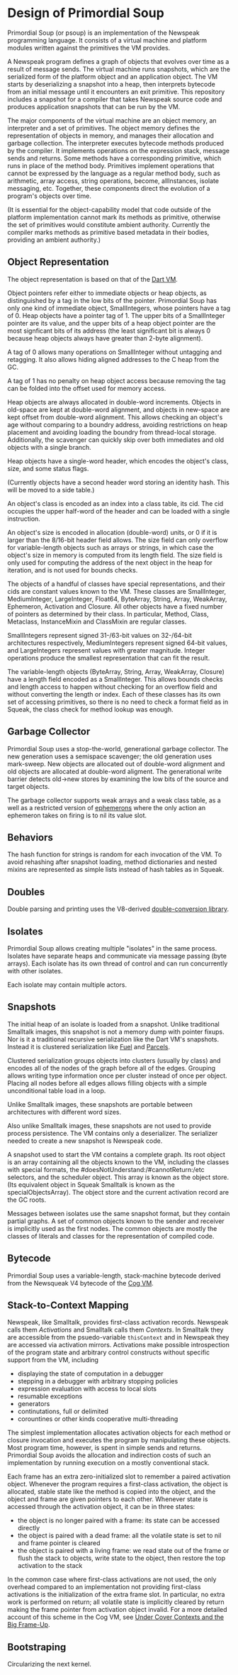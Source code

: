 # Design of Primordial Soup

Primordial Soup (or psoup) is an implementation of the Newspeak programming language. It consists of a virtual machine and platform modules written against the primitives the VM provides.

A Newspeak program defines a graph of objects that evolves over time as a result of message sends. The virtual machine runs snapshots, which are the serialized form of the platform object and an application object. The VM starts by deserializing a snapshot into a heap, then interprets bytecode from an initial message until it encounters an exit primitive. This repository includes a snapshot for a compiler that takes Newspeak source code and produces application snapshots that can be run by the VM.

The major components of the virtual machine are an object memory, an interpreter and a set of primitives. The object memory defines the representation of objects in memory, and manages their allocation and garbage collection. The interpreter executes bytecode methods produced by the compiler. It implements operations on the expression stack, message sends and returns. Some methods have a corresponding primitive, which runs in place of the method body. Primitives implement operations that cannot be expressed by the language as a regular method body, such as arithmetic, array access, string operations, become, allInstances, isolate messaging, etc. Together, these components direct the evolution of a program's objects over time.

(It is essential for the object-capability model that code outside of the platform implementation cannot mark its methods as primitive, otherwise the set of primitives would constitute ambient authority. Currently the compiler marks methods as primitive based metadata in their bodies, providing an ambient authority.)

## Object Representation

The object representation is based on that of the [Dart VM](https://github.com/dart-lang/sdk/blob/master/runtime/vm/raw_object.h).

Object pointers refer either to immediate objects or heap objects, as distinguished by a tag in the low bits of the pointer. Primordial Soup has only one kind of immediate object, SmallIntegers, whose pointers have a tag of 0. Heap objects have a pointer tag of 1. The upper bits of a SmallInteger pointer are its value, and the upper bits of a heap object pointer are the most signficant bits of its address (the least significant bit is always 0 because heap objects always have greater than 2-byte alignment).

A tag of 0 allows many operations on SmallInteger without untagging and retagging. It also allows hiding aligned addresses to the C heap from the GC.

A tag of 1 has no penalty on heap object access because removing the tag can be folded into the offset used for memory access.

Heap objects are always allocated in double-word increments. Objects in old-space are kept at double-word alignment, and objects in new-space are kept offset from double-word alignment. This allows checking an object's age without comparing to a boundry address, avoiding restrictions on heap placement and avoiding loading the boundry from thread-local storage. Additionally, the scavenger can quickly skip over both immediates and old objects with a single branch.

Heap objects have a single-word header, which encodes the object's class, size, and some status flags.

(Currently objects have a second header word storing an identity hash. This will be moved to a side table.)

An object's class is encoded as an index into a class table, its cid. The cid occupies the upper half-word of the header and can be loaded with a single instruction.

An object's size is encoded in allocation (double-word) units, or 0 if it is larger than the 8/16-bit header field allows. The size field can only overflow for variable-length objects such as arrays or strings, in which case the object's size in memory is computed from its length field. The size field is only used for computing the address of the next object in the heap for iteration, and is not used for bounds checks.

The objects of a handful of classes have special representations, and their cids are constant values known to the VM. These classes are SmallInteger, MediumInteger, LargeInteger, Float64, ByteArray, String, Array, WeakArray, Ephemeron, Activation and Closure. All other objects have a fixed number of pointers as determined by their class. In particular, Method, Class, Metaclass, InstanceMixin and ClassMixin are regular classes.

SmallIntegers represent signed 31-/63-bit values on 32-/64-bit architectures respectively, MediumIntegers represent signed 64-bit values, and LargeIntegers represent values with greater magnitude. Integer operations produce the smallest representation that can fit the result.

The variable-length objects (ByteArray, String, Array, WeakArray, Closure) have a length field encoded as a SmallInteger. This allows bounds checks and length access to happen without checking for an overflow field and without converting the length or index. Each of these classes has its own set of accessing primitives, so there is no need to check a format field as in Squeak, the class check for method lookup was enough.

## Garbage Collector

Primordial Soup uses a stop-the-world, generational garbage collector. The new generation uses a semispace scavenger; the old generation uses mark-sweep. New objects are allocated out of double-word alignment and old objects are allocated at double-word aligment. The generational write barrier detects old->new stores by examining the low bits of the source and target objects.

The garbage collector supports weak arrays and a weak class table, as a well as a restricted version of [ephemerons](http://dl.acm.org/citation.cfm?id=263733) where the only action an ephemeron takes on firing is to nil its value slot.

## Behaviors

The hash function for strings is random for each invocation of the VM. To avoid rehashing after snapshot loading, method dictionaries and nested mixins are represented as simple lists instead of hash tables as in Squeak.

## Doubles

Double parsing and printing uses the V8-derived [double-conversion library](https://github.com/google/double-conversion).

## Isolates

Primordial Soup allows creating multiple "isolates" in the same process. Isolates have separate heaps and communicate via message passing (byte arrays). Each isolate has its own thread of control and can run concurrently with other isolates.

Each isolate may contain multiple actors.

## Snapshots

The initial heap of an isolate is loaded from a snapshot. Unlike traditional Smalltalk images, this snapshot is not a memory dump with pointer fixups. Nor is it a traditional recursive serialization like the Dart VM's snapshots. Instead it is clustered serialization like [Fuel](http://rmod.inria.fr/web/software/Fuel) and [Parcels](http://scg.unibe.ch/archive/papers/Mira05aParcels.pdf).

Clustered serialization groups objects into clusters (usually by class) and encodes all of the nodes of the graph before all of the edges. Grouping allows writing type information once per cluster instead of once per object. Placing all nodes before all edges allows filling objects with a simple unconditional table load in a loop.

Unlike Smalltalk images, these snapshots are portable between architectures with different word sizes.

Also unlike Smalltalk images, these snapshots are not used to provide process persistence. The VM contains only a deserializer. The serializer needed to create a new snapshot is Newspeak code.

A snapshot used to start the VM contains a complete graph. Its root object is an array containing all the objects known to the VM, including the classes with special formats, the #doesNotUnderstand:/#cannotReturn:/etc selectors, and the scheduler object. This array is known as the object store. (Its equivalent object in Squeak Smalltalk is known as the specialObjectsArray). The object store and the current activation record are the GC roots.

Messages between isolates use the same snapshot format, but they contain partial graphs. A set of common objects known to the sender and receiver is implicitly used as the first nodes. The common objects are mostly the classes of literals and classes for the representation of compiled code.

## Bytecode

Primordial Soup uses a variable-length, stack-machine bytecode derived from the Newsqueak V4 bytecode of the [Cog VM](http://www.mirandabanda.org/cogblog/about-cog/).

## Stack-to-Context Mapping

Newspeak, like Smalltalk, provides first-class activation records. Newspeak calls them _Activations_ and Smalltalk calls them _Contexts_. In Smalltalk they are accessible from the psuedo-variable `thisContext` and in Newspeak they are accessed via activation mirrors. Activations make possible introspection of the program state and arbitrary control constructs without specific support from the VM, including

 - displaying the state of computation in a debugger
 - stepping in a debugger with arbitrary stopping policies
 - expression evaluation with access to local slots
 - resumable exceptions
 - generators
 - continutations, full or delimited
 - corountines or other kinds cooperative multi-threading

The simplest implementation allocates activation objects for each method or closure invocation and executes the program by manipulating these objects. Most program time, however, is spent in simple sends and returns. Primordial Soup avoids the allocation and indirection costs of such an implementation by running execution on a mostly conventional stack.

Each frame has an extra zero-initialized slot to remember a paired activation object. Whenever the program requires a first-class activation, the object is allocated, stable state like the method is copied into the object, and the object and frame are given pointers to each other. Whenever state is accessed through the activation object, it can be in three states:

 - the object is no longer paired with a frame: its state can be accessed directly
 - the object is paired with a dead frame: all the volatile state is set to nil and frame pointer is cleared
 - the object is paired with a living frame: we read state out of the frame or flush the stack to objects, write state to the object, then restore the top activation to the stack

In the common case where first-class activations are not used, the only overhead compared to an implementation not providing first-class activations is the initialization of the extra frame slot.  In particular, no extra work is performed on return; all volatile state is implicitly cleared by return making the frame pointer from activation object invalid. For a more detailed account of this scheme in the Cog VM, see [Under Cover Contexts and the Big Frame-Up](http://www.mirandabanda.org/cogblog/2009/01/14/under-cover-contexts-and-the-big-frame-up).

## Bootstraping

Circularizing the next kernel.
